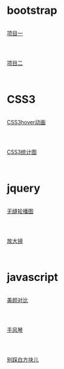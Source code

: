 <div>
        <h1>bootstrap</h1>
        <a href="Nightdya.github.io/bootstrap/practice01/项目考核/项目考核.html">
        <p><img src="img/bootstrap01.png" alt=""></p>
        <p>项目一</p>
        </a>
        <br />
        <a href="Nightdya.github.io/bootstrap/practice02/练习2.html">
        <p><img src="img/bootstrap02.png" alt=""></p>
         <p>项目二</p>
        </a>        
</div>
<br />
<div>
        <h1>CSS3</h1>
        <a href="Nightdya.github.io/CSS3/CSS3hover动画.html">
        <p><img src="img/CSS301.png" alt=""></p>
        <P>CSS3hover动画</P>
        </a>
        <br />
        <a href="Nightdya.github.io/CSS3/CSS3统计图.html">
        <p><img src="img/CSS302.png" alt=""></p>
        <p>CSS3统计图</p>
        </a>        
</div>
<br />
<div>
        <h1>jquery</h1>
        <a href="Nightdya.github.io/jquery/banner/无缝轮播图.html">
        <p><img src="img/JQ01.png" alt=""></p>    
        <p>无缝轮播图</p>
        </a>
        <br />
        <a href="Nightdya.github.io/jquery/Magnifier/放大镜.html">
        <p><img src="img/JQ2.png" alt=""></p>  
        <p>放大镜</p>
        </a>     
</div>
<br />
<div>
        <h1>javascript</h1>
        <a href="Nightdya.github.io/javascript/美颜对比.html">
        <p><img src="img/Javascript01.png" alt=""></p>  
        <p>美颜对比</p>
        </a>
        <br />
        <a href="Nightdya.github.io/javascript/手风琴.html">
        <p><img src="img/Javascript02.png" alt=""></p>  
        <p>手风琴</p>
        </a>
         <br />
        <a href="Nightdya.github.io/javascript/别踩白方块儿.html">
        <p><img src="img/Javascript03.png" alt=""></p>  
        <p>别踩白方块儿</p>
        </a>  
</div>

